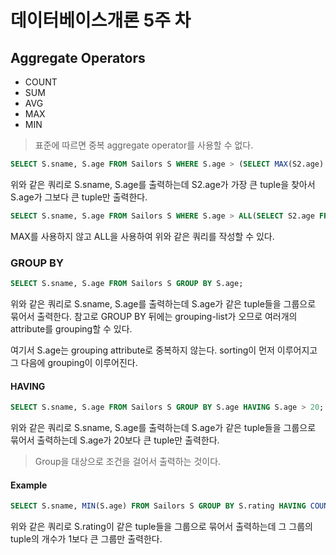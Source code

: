 # 데이터베이스개론 5주 차

## Aggregate Operators

- COUNT
- SUM
- AVG
- MAX
- MIN

> 표준에 따르면 중복 aggregate operator를 사용할 수 없다.

``` sql
SELECT S.sname, S.age FROM Sailors S WHERE S.age > (SELECT MAX(S2.age) FROM Sailors S2);
```

위와 같은 쿼리로 S.sname, S.age를 출력하는데 S2.age가 가장 큰 tuple을 찾아서 S.age가 그보다 큰 tuple만 출력한다.

``` sql
SELECT S.sname, S.age FROM Sailors S WHERE S.age > ALL(SELECT S2.age FROM Sailors S2);
```

MAX를 사용하지 않고 ALL을 사용하여 위와 같은 쿼리를 작성할 수 있다.

### GROUP BY

``` sql
SELECT S.sname, S.age FROM Sailors S GROUP BY S.age;
```

위와 같은 쿼리로 S.sname, S.age를 출력하는데 S.age가 같은 tuple들을 그룹으로 묶어서 출력한다. 참고로 GROUP BY 뒤에는 grouping-list가 오므로 여러개의 attribute를 grouping할 수 있다.

여기서 S.age는 grouping attribute로 중복하지 않는다. sorting이 먼저 이루어지고 그 다음에 grouping이 이루어진다.

#### HAVING

``` sql
SELECT S.sname, S.age FROM Sailors S GROUP BY S.age HAVING S.age > 20;
```

위와 같은 쿼리로 S.sname, S.age를 출력하는데 S.age가 같은 tuple들을 그룹으로 묶어서 출력하는데 S.age가 20보다 큰 tuple만 출력한다.

> Group을 대상으로 조건을 걸어서 출력하는 것이다.

#### Example

``` sql
SELECT S.sname, MIN(S.age) FROM Sailors S GROUP BY S.rating HAVING COUNT(*) > 1;
```

위와 같은 쿼리로 S.rating이 같은 tuple들을 그룹으로 묶어서 출력하는데 그 그룹의 tuple의 개수가 1보다 큰 그룹만 출력한다.
